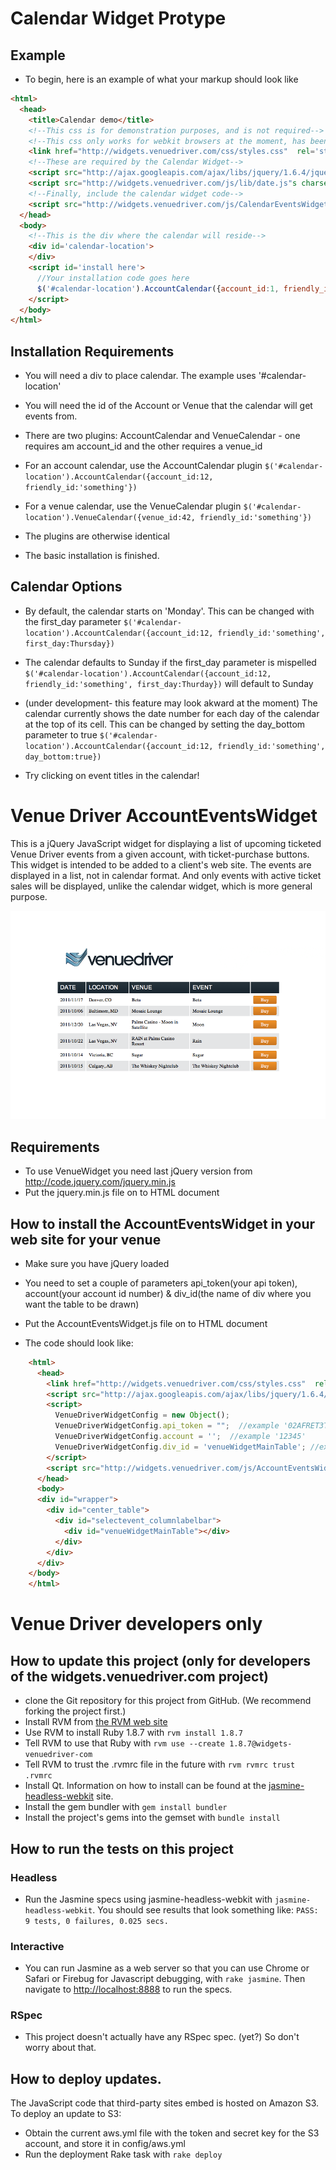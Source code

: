 # Calendar Widget Protype

## Example

* To begin, here is an example of what your markup should look like

```html
<html>
  <head>
    <title>Calendar demo</title>
    <!--This css is for demonstration purposes, and is not required-->
    <!--This css only works for webkit browsers at the moment, has been tested on chrome-->
    <link href="http://widgets.venuedriver.com/css/styles.css"  rel='stylesheet' type='text/css'/>
    <!--These are required by the Calendar Widget-->
    <script src="http://ajax.googleapis.com/ajax/libs/jquery/1.6.4/jquery.min.js" charset="utf-8"></script>
    <script src="http://widgets.venuedriver.com/js/lib/date.js"s charset="utf-8"></script>
    <!--Finally, include the calendar widget code-->
    <script src="http://widgets.venuedriver.com/js/CalendarEventsWidget.js" charset="utf-8"></script>
  </head>
  <body>
    <!--This is the div where the calendar will reside-->
    <div id='calendar-location'>
    </div>
    <script id='install here'>
      //Your installation code goes here
      $('#calendar-location').AccountCalendar({account_id:1, friendly_id:'something'})
    </script> 
  </body>
</html>
```

## Installation Requirements

* You will need a div to place calendar. The example uses '#calendar-location'

* You will need the id of the Account or Venue that the calendar will get events from.

* There are two plugins: AccountCalendar and VenueCalendar - one requires am account_id and the other requires a venue_id

* For an account calendar, use the AccountCalendar plugin ```$('#calendar-location').AccountCalendar({account_id:12, friendly_id:'something'})```

* For a venue calendar, use the VenueCalendar plugin ```$('#calendar-location').VenueCalendar({venue_id:42, friendly_id:'something'})```

* The plugins are otherwise identical

* The basic installation is finished.

## Calendar Options

* By default, the calendar starts on 'Monday'. This can be changed with the first_day parameter ```$('#calendar-location').AccountCalendar({account_id:12, friendly_id:'something', first_day:Thursday})```

* The calendar defaults to Sunday if the first_day parameter is mispelled ```$('#calendar-location').AccountCalendar({account_id:12, friendly_id:'something', first_day:Thurday})``` will default to Sunday

* (under development- this feature may look akward at the moment) The calendar currently shows the date number for each day of the calendar at the top of its cell. This can be changed by setting the day_bottom parameter to true ```$('#calendar-location').AccountCalendar({account_id:12, friendly_id:'something', day_bottom:true})```

* Try clicking on event titles in the calendar!



# Venue Driver AccountEventsWidget

This is a jQuery JavaScript widget for displaying a list of upcoming ticketed Venue Driver events from a given account,
with ticket-purchase buttons. This widget is intended to be added to a client's web site.  The events are displayed in a list, not in calendar format.  And only events with active ticket sales will be displayed, unlike the calendar widget, which is more general purpose.

![Final Result](https://github.com/VenueDriver/widgets-venuedriver-com/raw/master/public/images/examples/AccountEventsWidget.png)


## Requirements

* To use VenueWidget you need last jQuery version from http://code.jquery.com/jquery.min.js
* Put the jquery.min.js file on to HTML document


## How to install the AccountEventsWidget in your web site for your venue

* Make sure you have jQuery loaded

* You need to set a couple of parameters api_token(your api token), account(your account id number) & div_id(the name of div where you want the table to be drawn)

* Put the AccountEventsWidget.js file on to HTML document

* The code should look like:

```html
    <html>
      <head>
        <link href="http://widgets.venuedriver.com/css/styles.css"  rel='stylesheet' type='text/css'/>
        <script src="http://ajax.googleapis.com/ajax/libs/jquery/1.6.4/jquery.min.js" charset="utf-8"></script>
        <script> 
          VenueDriverWidgetConfig = new Object();
          VenueDriverWidgetConfig.api_token = "";  //example '02AFRET3T6A961Q53'
          VenueDriverWidgetConfig.account = '';  //example '12345'
          VenueDriverWidgetConfig.div_id = 'venueWidgetMainTable'; //example 'my_div'
        </script>
        <script src="http://widgets.venuedriver.com/js/AccountEventsWidget.js" charset="utf-8"></script>
      </head>
      <body>
      <div id="wrapper">
        <div id="center_table">
          <div id="selectevent_columnlabelbar">
            <div id="venueWidgetMainTable"></div>
          </div>
        </div>
      </div>
    </body>
    </html>
```

# Venue Driver developers only

## How to update this project (only for developers of the widgets.venuedriver.com project)

* clone the Git repository for this project from GitHub. (We recommend forking the project first.)
* Install RVM from [the RVM web site](http://beginrescueend.com/)
* Use RVM to install Ruby 1.8.7 with ```rvm install 1.8.7```
* Tell RVM to use that Ruby with ```rvm use --create 1.8.7@widgets-venuedriver-com```
* Tell RVM to trust the .rvmrc file in the future with ```rvm rvmrc trust .rvmrc```
* Install Qt.  Information on how to install can be found at the [jasmine-headless-webkit](http://johnbintz.github.com/jasmine-headless-webkit/) site.
* Install the gem bundler with ```gem install bundler```
* Install the project's gems into the gemset with ```bundle install```


## How to run the tests on this project

### Headless

* Run the Jasmine specs using jasmine-headless-webkit with ```jasmine-headless-webkit```.  You should see results that look something like: ```PASS: 9 tests, 0 failures, 0.025 secs.```

### Interactive

* You can run Jasmine as a web server so that you can use Chrome or Safari or Firebug for Javascript debugging, with ```rake jasmine```.  Then navigate to [http://localhost:8888](http://localhost:8888) to run the specs.

### RSpec

* This project doesn't actually have any RSpec spec.  (yet?)  So don't worry about that.


## How to deploy updates.

The JavaScript code that third-party sites embed is hosted on Amazon S3.  To deploy an update to S3:

* Obtain the current aws.yml file with the token and secret key for the S3 account, and store it in config/aws.yml
* Run the deployment Rake task with ```rake deploy```
